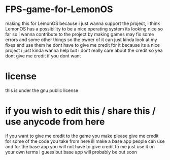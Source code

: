 # FPS-game-for-LemonOS
making this for LemonOS because i just wanna support the project, i think LemonOS has a possibility to be a nice operating system its looking nice so far so i wanna contribute to the project by making games may fix some errors and some other things so the owner of it can just kinda look at my fixes and use them he dont have to give me credit for it because its a nice project i just kinda wanna help but i dont really care about the credit so yea dont give me credit if you dont want

# license
this is under the gnu public license

# if you wish to edit this / share this / use anycode from here
if you want to give me credit to the game you make please give me credit for some of the code you take from here ill make a base app people can use and for the base app you will not have to give credit to me just use it on your own terms i guess but base app will probably be out soon

